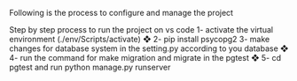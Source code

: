 Following is the process to configure and manage the project

Step by step process to run the project on vs code
1- activate the virtual environment (./env/Scripts/activate)
❖ 2- pip install psycopg2
3- make changes for database system in the setting.py according to you database
❖ 4- run the command for make migration and migrate in the pgtest
❖ 5- cd pgtest and run python manage.py runserver
